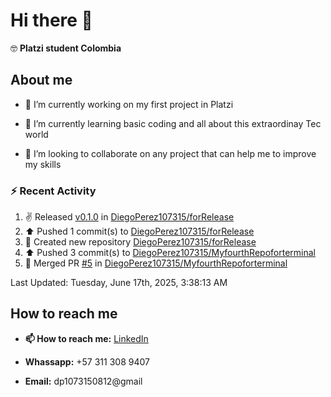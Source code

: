 
# Hi there 👋

🤓   **Platzi student Colombia**

## About me

- 🔭 I’m currently working on my first project in Platzi

- 🌱 I’m currently learning basic coding and all  about this extraordinay Tec world

- 👯 I’m looking to collaborate on any project that can help me to improve my skills

### :zap: Recent Activity
<!--RECENT_ACTIVITY:start-->
1. ✌️ Released [v0.1.0](https://github.com/DiegoPerez107315/forRelease/releases/tag/v0.1.0) in [DiegoPerez107315/forRelease](https://github.com/DiegoPerez107315/forRelease)<br>
2. ⬆️ Pushed 1 commit(s) to [DiegoPerez107315/forRelease](https://github.com/DiegoPerez107315/forRelease)<br>
3. 📔 Created new repository [DiegoPerez107315/forRelease](https://github.com/DiegoPerez107315/forRelease)<br>
4. ⬆️ Pushed 3 commit(s) to [DiegoPerez107315/MyfourthRepoforterminal](https://github.com/DiegoPerez107315/MyfourthRepoforterminal)<br>
5. 🎉 Merged PR [#5](https://github.com/DiegoPerez107315/MyfourthRepoforterminal/pull/5) in [DiegoPerez107315/MyfourthRepoforterminal](https://github.com/DiegoPerez107315/MyfourthRepoforterminal)<br>
<!--RECENT_ACTIVITY:end-->
<!--RECENT_ACTIVITY:last_update-->
Last Updated: Tuesday, June 17th, 2025, 3:38:13 AM
<!--RECENT_ACTIVITY:last_update_end-->

## How to reach me

- **📫 How to reach me:** [LinkedIn](https://www.linkedin.com/in/diego-zambrano-perez/)

- **Whassapp:** +57 311 308 9407

- **Email:**   dp1073150812@gmail

